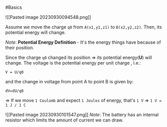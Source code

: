 #Basics

![[Pasted image 20230930094548.png]]

Assume we move the charge `q0` from `A(x1,y1,z1)` to `B(x2,y2,z2)`. Then, its potential energy will change.

*Note*: **Potential Energy Definition** - It's the energy things have because of their position.

Since the charge `q0` changed its position => its potential energy(**U**) will change. The voltage is the potential energy per unit charge , i.e.:
```
V = U/q0
```
and the change in voltage from point A to point B is given by:
```
dV=dU/q0
```

=> If we move `1 Coulomb` and expect `1 Joules` of energy, that's `1 V` => `1 V = 1 J / 1 C`


![[Pasted image 20230930101547.png]]
*Note*: The battery has an internal resistor which limits the amount of current we can draw.

